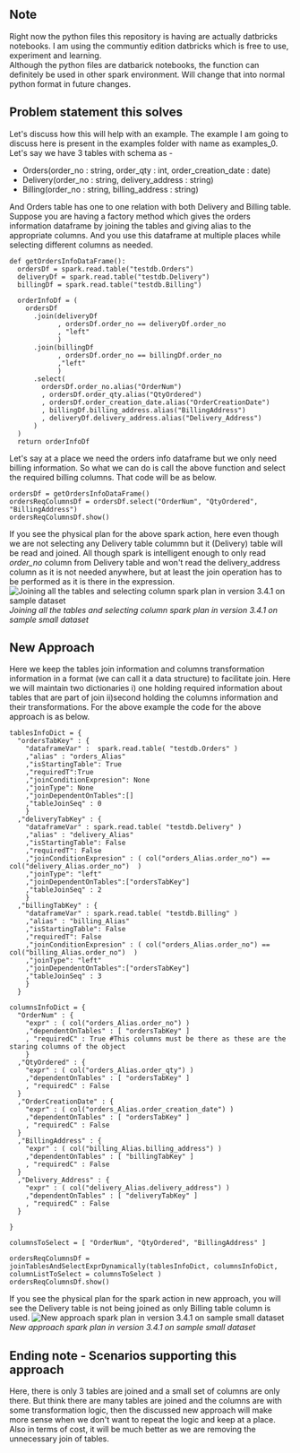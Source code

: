 ## Note
Right now the python files this repository is having are actually datbricks notebooks. I am using the communtiy edition datbricks which is free to use, experiment and learning.<br>Although the python files are datbarick notebooks, the function can definitely be used in other spark environment. Will change that into normal python format in future changes.

## Problem statement this solves
Let's discuss how this will help with an example. The example I am going to discuss here is present in the examples folder with name as examples_0. Let's say we have 3 tables with schema as - 
- Orders(order_no : string, order_qty : int, order_creation_date : date)
- Delivery(order_no : string, delivery_address : string)
- Billing(order_no : string, billing_address : string) 

And Orders table has one to one relation with both Delivery and Billing table. Suppose you are having a factory method which gives the orders information dataframe by joining the tables and giving alias to the appropriate columns. And you use this dataframe at multiple places while selecting different columns as needed.

```
def getOrdersInfoDataFrame():
  ordersDf = spark.read.table("testdb.Orders")
  deliveryDf = spark.read.table("testdb.Delivery")
  billingDf = spark.read.table("testdb.Billing")

  orderInfoDf = (
    ordersDf
      .join(deliveryDf
            , ordersDf.order_no == deliveryDf.order_no
            , "left"
            )
      .join(billingDf
            , ordersDf.order_no == billingDf.order_no
            ,"left" 
            )
      .select(
        ordersDf.order_no.alias("OrderNum")
        , ordersDf.order_qty.alias("QtyOrdered")
        , ordersDf.order_creation_date.alias("OrderCreationDate")
        , billingDf.billing_address.alias("BillingAddress")
        , deliveryDf.delivery_address.alias("Delivery_Address")
      )
  )
  return orderInfoDf
```

Let's say at a place we need the orders info dataframe but we only need billing information. So what we can do is call the above function and select the required billing columns. That code will be as below.
```
ordersDf = getOrdersInfoDataFrame()
ordersReqColumnsDf = ordersDf.select("OrderNum", "QtyOrdered", "BillingAddress")
ordersReqColumnsDf.show()
```

If you see the physical plan for the above spark action, here even though we are not selecting any Delivery table colummn but it (Delivery) table will be read and joined. All though spark is intelligent enough to only read *order_no* column from Delivery table and won't read the delivery_address column as it is not needed anywhere, but at least the join operation has to be performed as it is there in the expression. 
![Joining all the tables and selecting column spark plan in version 3.4.1 on sample dataset](/assets/images/example_0_direct_join_spark_plan_3.4.1.png)<br>*Joining all the tables and selecting column spark plan in version 3.4.1 on sample small dataset*

## New Approach
Here we keep the tables join information and columns transformation information in a format (we can call it a data structure) to facilitate join. Here we will maintain two dictionaries i) one holding required information about tables that are part of join ii)second holding the columns information and their transformations. For the above example the code for the above approach is as below.
```
tablesInfoDict = {
  "ordersTabKey" : {
    "dataframeVar" :  spark.read.table( "testdb.Orders" )
    ,"alias" : "orders_Alias"
    ,"isStartingTable": True
    ,"requiredT":True
    ,"joinConditionExpresion": None
    ,"joinType": None
    ,"joinDependentOnTables":[]
    ,"tableJoinSeq" : 0
    }
  ,"deliveryTabKey" : {
    "dataframeVar" : spark.read.table( "testdb.Delivery" )
    ,"alias" : "delivery_Alias"
    ,"isStartingTable": False
    ,"requiredT": False
    ,"joinConditionExpresion" : ( col("orders_Alias.order_no") == col("delivery_Alias.order_no")  )
    ,"joinType": "left"
    ,"joinDependentOnTables":["ordersTabKey"]
    ,"tableJoinSeq" : 2
    }
  ,"billingTabKey" : {
    "dataframeVar" : spark.read.table( "testdb.Billing" )
    ,"alias" : "billing_Alias"
    ,"isStartingTable": False
    ,"requiredT": False
    ,"joinConditionExpresion" : ( col("orders_Alias.order_no") == col("billing_Alias.order_no")  )
    ,"joinType": "left"
    ,"joinDependentOnTables":["ordersTabKey"]
    ,"tableJoinSeq" : 3
    }
  }

columnsInfoDict = {
  "OrderNum" : {
    "expr" : ( col("orders_Alias.order_no") )
    ,"dependentOnTables" : [ "ordersTabKey" ]
    , "requiredC" : True #This columns must be there as these are the staring columns of the object
    }
  ,"QtyOrdered" : {
    "expr" : ( col("orders_Alias.order_qty") )
    ,"dependentOnTables" : [ "ordersTabKey" ]
    , "requiredC" : False
  }
  ,"OrderCreationDate" : {
    "expr" : ( col("orders_Alias.order_creation_date") )
    ,"dependentOnTables" : [ "ordersTabKey" ]
    , "requiredC" : False
  }
  ,"BillingAddress" : {
    "expr" : ( col("billing_Alias.billing_address") )
    ,"dependentOnTables" : [ "billingTabKey" ] 
    , "requiredC" : False
  }
  ,"Delivery_Address" : {
    "expr" : ( col("delivery_Alias.delivery_address") )
    ,"dependentOnTables" : [ "deliveryTabKey" ] 
    , "requiredC" : False
  }
  
}

columnsToSelect = [ "OrderNum", "QtyOrdered", "BillingAddress" ]

ordersReqColumnsDf = joinTablesAndSelectExprDynamically(tablesInfoDict, columnsInfoDict, columnListToSelect = columnsToSelect )
ordersReqColumnsDf.show()
```
If you see the physical plan for the spark action in new approach, you will see the Delivery table is not being joined as only Billing table column is used. 
![New approach spark plan in version 3.4.1 on sample small dataset](/assets/images/example_0_new_approach_function_join_spark_plan_3.4.1.png)<br>*New approach spark plan in version 3.4.1 on sample small dataset*

## Ending note - Scenarios supporting this approach
Here, there is only 3 tables are joined and a small set of columns are only there. But think there are many tables are joined and the columns are with some transformation logic, then the discussed new approach will make more sense when we don't want to repeat the logic and keep at a place. Also in terms of cost, it will be much better as we are removing the unnecessary join of tables.